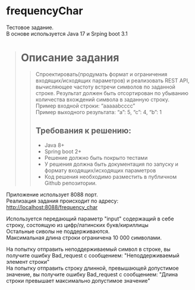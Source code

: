 # frequencyChar
Тестовое задание.\
В основе используется Java 17 и Srping boot 3.1 

> # Описание задания
> > Спроектировать(продумать формат и ограничения входящих/исходящих параметров) и реализовать REST API, вычисляющее частоту встречи символов по заданной строке. Результат должен быть отсортирован по убыванию количества вхождений символа в заданную строку.\
> > Пример входной строки: “aaaaabcccc”\
> > Пример выходного результата: “a”: 5, “c”: 4, “b”: 1
> > ## Требования к решению:
> > - Java 8+
> > - Spring boot 2+
> > - Решение должно быть покрыто тестами
> > - У решения должна быть документация по запуску и формату входящих/исходящих параметров
> > - Код решения необходимо разместить в публичном Github репозитории.

Приложение использует 8088 порт.\
Реализация задания происходит по адресу: <http://localhost:8088/frequency_char>

Используется передающий параметр "input" содержащий в себе строку, состоящую из цифр/латинских букв/кириллицы\
Остальные сиволы не поддерживаются.\
Максимальная длина строки ограничена 10 000 символами.

На попытку отправить неподдерживаемый символ в строке, вы получите ошибку Bad_request с сообщением: "Неподдерживаемый элемент строки"\
На попытку отправить строку длинной, превышающей допустимое значение, вы получите ошибку Bad_request с сообщением: "Длина строки превышает максимально допустимое значение"
